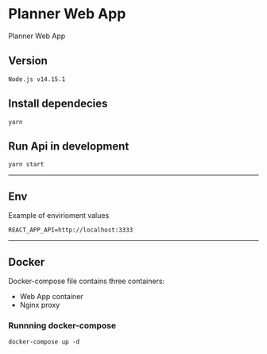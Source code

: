 # Planner Web App

Planner Web App

## Version

    Node.js v14.15.1

## Install dependecies

    yarn

## Run Api in development

    yarn start

---

## Env

Example of envirioment values

```
REACT_APP_API=http://localhost:3333
```

---

## Docker

Docker-compose file contains three containers:

- Web App container
- Nginx proxy

### Runnning docker-compose

    docker-compose up -d

